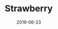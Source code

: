 ---
title: Strawberry
date: '2019-06-23'
thumb_image: images/mar-4yo/4-mar-straberry.jpg
thumb_image_alt: Strawberry
image: images/mar-4yo/4-mar-straberry.jpg
image_alt: Strawberry
template: project
---	